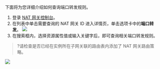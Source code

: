 下面将为您详细介绍如何查询端口转发规则。
1. 登录 [NAT 网关控制台](https://console.cloud.tencent.com/vpc/nat?fromNav)。
2. 在列表中单击需要查询的 NAT 网关 ID 进入详情页，单击选项卡中的**端口转发**。
 ![](https://main.qcloudimg.com/raw/3c37a2024eae642154bfc4bf5e8b8863.png)
3. 在搜索框内，选择资源属性值或输入关键字后，即可查询相关端口转发规则。
>?请检查是否已经在实例所在子网关联的路由表内添加了 NAT 网关路由策略。
> 
![](https://main.qcloudimg.com/raw/7cc769cd3cb05313b230b137f43b753a.png)


